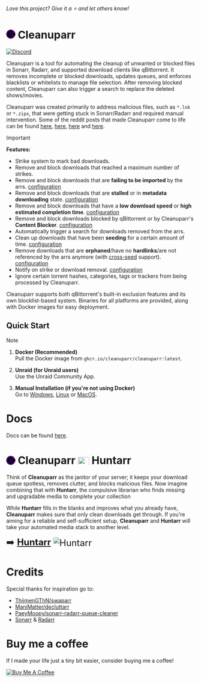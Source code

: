 _Love this project? Give it a ⭐️ and let others know!_

# <img width="24px" src="./Logo/256.png" alt="Cleanuparr"></img> Cleanuparr

[![Discord](https://img.shields.io/discord/1306721212587573389?color=7289DA&label=Discord&style=for-the-badge&logo=discord)](https://discord.gg/SCtMCgtsc4)

Cleanuparr is a tool for automating the cleanup of unwanted or blocked files in Sonarr, Radarr, and supported download clients like qBittorrent. It removes incomplete or blocked downloads, updates queues, and enforces blacklists or whitelists to manage file selection. After removing blocked content, Cleanuparr can also trigger a search to replace the deleted shows/movies.

Cleanuparr was created primarily to address malicious files, such as `*.lnk` or `*.zipx`, that were getting stuck in Sonarr/Radarr and required manual intervention. Some of the reddit posts that made Cleanuparr come to life can be found [here](https://www.reddit.com/r/sonarr/comments/1gqnx16/psa_sonarr_downloaded_a_virus/), [here](https://www.reddit.com/r/sonarr/comments/1gqwklr/sonar_downloaded_a_mkv_file_which_looked_like_a/), [here](https://www.reddit.com/r/sonarr/comments/1gpw2wa/downloaded_waiting_to_import/) and [here](https://www.reddit.com/r/sonarr/comments/1gpi344/downloads_not_importing_no_files_found/).

> [!IMPORTANT]
> **Features:**
> - Strike system to mark bad downloads.
> - Remove and block downloads that reached a maximum number of strikes.
> - Remove and block downloads that are **failing to be imported** by the arrs. [configuration](https://cleanuparr.github.io/Cleanuparr/docs/configuration/queue-cleaner/import-failed)
> - Remove and block downloads that are **stalled** or in **metadata downloading** state. [configuration](https://cleanuparr.github.io/Cleanuparr/docs/configuration/queue-cleaner/stalled)
> - Remove and block downloads that have a **low download speed** or **high estimated completion time**. [configuration](https://cleanuparr.github.io/Cleanuparr/docs/configuration/queue-cleaner/slow)
> - Remove and block downloads blocked by qBittorrent or by Cleanuparr's **Content Blocker**. [configuration](https://cleanuparr.github.io/Cleanuparr/docs/configuration/content-blocker/general)
> - Automatically trigger a search for downloads removed from the arrs.
> - Clean up downloads that have been **seeding** for a certain amount of time. [configuration](https://cleanuparr.github.io/Cleanuparr/docs/configuration/download-cleaner/seeding)
> - Remove downloads that are **orphaned**/have no **hardlinks**/are not referenced by the arrs anymore (with [cross-seed](https://www.cross-seed.org/) support). [configuration](https://cleanuparr.github.io/Cleanuparr/docs/configuration/download-cleaner/hardlinks)
> - Notify on strike or download removal. [configuration](https://cleanuparr.github.io/Cleanuparr/docs/category/notifications)
> - Ignore certain torrent hashes, categories, tags or trackers from being processed by Cleanuparr.

Cleanuparr supports both qBittorrent's built-in exclusion features and its own blocklist-based system. Binaries for all platforms are provided, along with Docker images for easy deployment.

## Quick Start

> [!NOTE]
>
> 1. **Docker (Recommended)**  
> Pull the Docker image from `ghcr.io/cleanuparr/cleanuparr:latest`.
>
> 2. **Unraid (for Unraid users)**  
> Use the Unraid Community App.
>
> 3. **Manual Installation (if you're not using Docker)**  
> Go to [Windows](#windows), [Linux](#linux) or [MacOS](#macos).

# Docs

Docs can be found [here](https://Cleanuparr.github.io/Cleanuparr/).

# <img style="vertical-align: middle;" width="24px" src="./Logo/256.png" alt="Cleanuparr"> <span style="vertical-align: middle;">Cleanuparr</span> <img src="https://raw.githubusercontent.com/FortAwesome/Font-Awesome/6.x/svgs/solid/x.svg" height="24px" width="30px" style="vertical-align: middle;"> <span style="vertical-align: middle;">Huntarr</span> <img style="vertical-align: middle;" width="24px" src="https://github.com/plexguide/Huntarr.io/blob/main/frontend/static/logo/512.png?raw=true" alt Huntarr></img>

Think of **Cleanuparr** as the janitor of your server; it keeps your download queue spotless, removes clutter, and blocks malicious files. Now imagine combining that with **Huntarr**, the compulsive librarian who finds missing and upgradable media to complete your collection

While **Huntarr** fills in the blanks and improves what you already have, **Cleanuparr** makes sure that only clean downloads get through. If you're aiming for a reliable and self-sufficient setup, **Cleanuparr** and **Huntarr** will take your automated media stack to another level.

<span style="font-size:24px"> ➡️ [**Huntarr**](https://github.com/plexguide/Huntarr.io) <span style="vertical-align: middle">![Huntarr](https://img.shields.io/github/stars/plexguide/Huntarr.io?style=social)</span></span> 

# Credits
Special thanks for inspiration go to:
- [ThijmenGThN/swaparr](https://github.com/ThijmenGThN/swaparr)
- [ManiMatter/decluttarr](https://github.com/ManiMatter/decluttarr)
- [PaeyMoopy/sonarr-radarr-queue-cleaner](https://github.com/PaeyMoopy/sonarr-radarr-queue-cleaner)
- [Sonarr](https://github.com/Sonarr/Sonarr) & [Radarr](https://github.com/Radarr/Radarr)

# Buy me a coffee
If I made your life just a tiny bit easier, consider buying me a coffee!

<a href="https://buymeacoffee.com/flaminel" target="_blank"><img src="https://www.buymeacoffee.com/assets/img/custom_images/orange_img.png" alt="Buy Me A Coffee" style="height: 41px !important;width: 174px !important;box-shadow: 0px 3px 2px 0px rgba(190, 190, 190, 0.5) !important;-webkit-box-shadow: 0px 3px 2px 0px rgba(190, 190, 190, 0.5) !important;" ></a>
